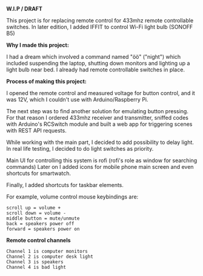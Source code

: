 **W.I.P / DRAFT**

This project is for replacing remote control for 433mhz remote controllable switches.
In later edition, I added IFFIT to control Wi-Fi light bulb (SONOFF B5)

**Why I made this project:**

I had a dream which involved a command named "öö" ("night") which included suspending the laptop, shutting down monitors and lighting up a light bulb near bed.
I already had remote controllable switches in place.

**Process of making this project:**

I opened the remote control and measured voltage for button control, and it was 12V, which I couldn't use with Arduino/Raspberry Pi.

The next step was to find another solution for emulating button pressing. For that reason I ordered 433mhz receiver and transmitter, sniffed codes with Arduino's RCSwitch module and built a web app for triggering scenes with REST API requests.

While working with the main part, I decided to add possibility to delay light. In real life testing, I decided to do light switches as priority.

Main UI for controlling this system is rofi (rofi's role as window for searching commands)
Later on I added icons for mobile phone main screen and even shortcuts for smartwatch.

Finally, I added shortcuts for taskbar elements.

For example, volume control mouse keybindings are:
```
scroll up = volume +
scroll down = volume -
middle button = mute/unmute
back = speakers power off
forward = speakers power on
```



**Remote control channels**
~~~~
Channel 1 is computer monitors
Channel 2 is computer desk light
Channel 3 is speakers
Channel 4 is bad light
~~~~



